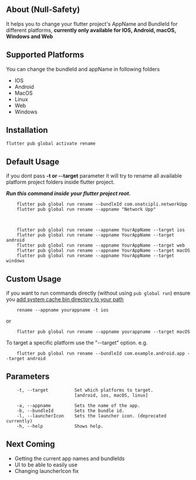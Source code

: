 ## About (Null-Safety)

It helps you to change your flutter project's AppName and BundleId for different platforms, **currently only available
for IOS, Android, macOS, Windows and Web**

## Supported Platforms

You can change the bundleId and appName in following folders

- IOS
- Android
- MacOS
- Linux
- Web
- Windows

## Installation

```
flutter pub global activate rename
```

## Default Usage

if you dont pass **-t or --target** parameter it will try to rename all available platform project folders inside
flutter project.

_**Run this command inside your flutter project root.**_

        flutter pub global run rename --bundleId com.onatcipli.networkUpp
        flutter pub global run rename --appname "Network Upp"



        flutter pub global run rename --appname YourAppName --target ios
        flutter pub global run rename --appname YourAppName --target android
        flutter pub global run rename --appname YourAppName --target web
        flutter pub global run rename --appname YourAppName --target macOS
        flutter pub global run rename --appname YourAppName --target windows

## Custom Usage

if you want to run commands directly (without using `pub global run`)
ensure
you [add system cache bin directory to your path](https://dart.dev/tools/pub/cmd/pub-global#running-a-script-from-your-path)

        rename --appname yourappname -t ios

or

        flutter pub global run rename --appname yourappname --target macOS

To target a specific platform use the "--target" option. e.g.

        flutter pub global run rename --bundleId com.example.android.app --target android

## Parameters

        -t, --target          Set which platforms to target.
                              [android, ios, macOS, linux]
        
        -a, --appname         Sets the name of the app.
        -b, --bundleId        Sets the bundle id.
        -l, --launcherIcon    Sets the launcher icon. (deprecated currently)
        -h, --help            Shows help.

## Next Coming

* Getting the current app names and bundleIds
* UI to be able to easily use
* Changing launcherIcon fix
